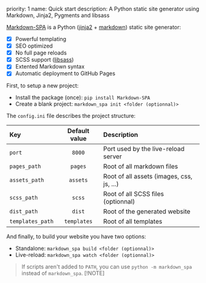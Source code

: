 priority: 1
name: Quick start
description: A Python static site generator using Markdown, Jinja2, Pygments and libsass

[Markdown-SPA](https://github.com/MrSpaar/Markdown-SPA) is a Python ([jinja2](https://pypi.org/project/Jinja2/) + [markdown](https://pypi.org/project/Markdown/)) static site generator:

- [x] Powerful templating
- [x] SEO optimized
- [x] No full page reloads
- [x] SCSS support ([libsass](https://pypi.org/project/libsass/))
- [x] Extented Markdown syntax
- [x] Automatic deployment to GitHub Pages

First, to setup a new project:

- Install the package (once): `pip install Markdown-SPA`
- Create a blank project: `markdown_spa init <folder (optionnal)>`

The `config.ini` file describes the project structure:

| Key              | Default value | Description                               |
| :--------------- | :-----------: | :---------------------------------------- |
| `port`           | `8000`        | Port used by the live-reload server       |
| `pages_path`     | `pages`       | Root of all markdown files                |
| `assets_path`    | `assets`      | Root of all assets (images, css, js, ...) |
| `scss_path`      | `scss`        | Root of all SCSS files (optionnal)        |
| `dist_path`      | `dist`        | Root of the generated website             |
| `templates_path` | `templates`   | Root of all templates                     |

And finally, to build your website you have two options:

- Standalone: `markdown_spa build <folder (optionnal)>`
- Live-reload: `markdown_spa watch <folder (optionnal)>`

> If scripts aren't added to `PATH`, you can use `python -m markdown_spa` instead of `markdown_spa`.
> [!NOTE]